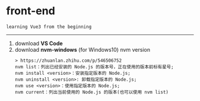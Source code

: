 # front-end
    learning Vue3 from the beginning
---
1. download **VS Code**  
2. download **nvm-windows** (for Windows10) nvm version  
    ```
    > https://zhuanlan.zhihu.com/p/546506752  
    nvm list：列出已经安装的 Node.js 的版本号，正在使用的版本前标有星号;  
    nvm install <version>：安装指定版本的 Node.js;  
    nvm uninstall <version>: 卸载指定版本的 Node.js;  
    nvm use <version>：使用指定版本的 Node.js;  
    nvm current：列出当前使用的 Node.js 的版本(也可以使用 nvm list)  
    ```
